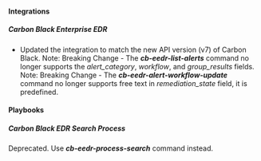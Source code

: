 
#### Integrations

##### Carbon Black Enterprise EDR

- Updated the integration to match the new API version (v7) of Carbon Black.
  Note: Breaking Change - The ***cb-eedr-list-alerts*** command no longer supports the *alert_category*, *workflow*, and *group_results* fields.
  Note: Breaking Change - The ***cb-eedr-alert-workflow-update*** command  no longer supports free text in *remediation_state* field, it is predefined.

#### Playbooks

##### Carbon Black EDR Search Process

Deprecated. Use ***cb-eedr-process-search*** command instead.

